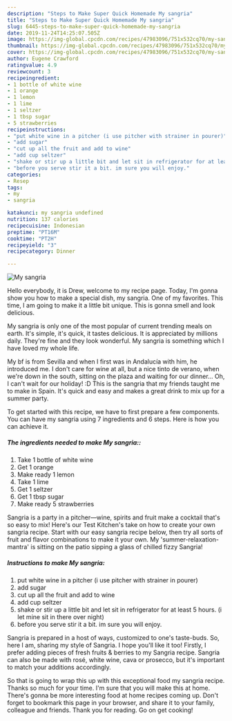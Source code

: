 ```yaml
---
description: "Steps to Make Super Quick Homemade My sangria"
title: "Steps to Make Super Quick Homemade My sangria"
slug: 6445-steps-to-make-super-quick-homemade-my-sangria
date: 2019-11-24T14:25:07.505Z
image: https://img-global.cpcdn.com/recipes/47983096/751x532cq70/my-sangria-recipe-main-photo.jpg
thumbnail: https://img-global.cpcdn.com/recipes/47983096/751x532cq70/my-sangria-recipe-main-photo.jpg
cover: https://img-global.cpcdn.com/recipes/47983096/751x532cq70/my-sangria-recipe-main-photo.jpg
author: Eugene Crawford
ratingvalue: 4.9
reviewcount: 3
recipeingredient:
- 1 bottle of white wine
- 1 orange
- 1 lemon
- 1 lime
- 1 seltzer
- 1 tbsp sugar
- 5 strawberries
recipeinstructions:
- "put white wine in a pitcher (i use pitcher with strainer in pourer)"
- "add sugar"
- "cut up all the fruit and add to wine"
- "add cup seltzer"
- "shake or stir up a little bit and let sit in refrigerator for at least 5 hours. (i let mine sit in there over night)"
- "before you serve stir it a bit. im sure you will enjoy."
categories:
- Resep
tags:
- my
- sangria

katakunci: my sangria undefined
nutrition: 137 calories
recipecuisine: Indonesian
preptime: "PT16M"
cooktime: "PT2H"
recipeyield: "3"
recipecategory: Dinner

---
```



![My sangria](https://img-global.cpcdn.com/recipes/47983096/751x532cq70/my-sangria-recipe-main-photo.jpg)

Hello everybody, it is Drew, welcome to my recipe page. Today, I'm gonna show you how to make a special dish, my sangria. One of my favorites. This time, I am going to make it a little bit unique. This is gonna smell and look delicious.

My sangria is only one of the most popular of current trending meals on earth. It's simple, it's quick, it tastes delicious. It is appreciated by millions daily. They're fine and they look wonderful. My sangria is something which I have loved my whole life.

My bf is from Sevilla and when I first was in Andalucía with him, he introduced me. I don&#39;t care for wine at all, but a nice tinto de verano, when we&#39;re down in the south, sitting on the plaza and waiting for our dinner… Oh, I can&#39;t wait for our holiday! :D This is the sangria that my friends taught me to make in Spain. It&#39;s quick and easy and makes a great drink to mix up for a summer party.


To get started with this recipe, we have to first prepare a few components. You can have my sangria using 7 ingredients and 6 steps. Here is how you can achieve it.

##### The ingredients needed to make My sangria::

1. Take 1 bottle of white wine
1. Get 1 orange
1. Make ready 1 lemon
1. Take 1 lime
1. Get 1 seltzer
1. Get 1 tbsp sugar
1. Make ready 5 strawberries


Sangria is a party in a pitcher—wine, spirits and fruit make a cocktail that&#39;s so easy to mix! Here&#39;s our Test Kitchen&#39;s take on how to create your own sangria recipe. Start with our easy sangria recipe below, then try all sorts of fruit and flavor combinations to make it your own. My &#39;summer-relaxation-mantra&#39; is sitting on the patio sipping a glass of chilled fizzy Sangria! 

##### Instructions to make My sangria:

1. put white wine in a pitcher (i use pitcher with strainer in pourer)
1. add sugar
1. cut up all the fruit and add to wine
1. add cup seltzer
1. shake or stir up a little bit and let sit in refrigerator for at least 5 hours. (i let mine sit in there over night)
1. before you serve stir it a bit. im sure you will enjoy.


Sangria is prepared in a host of ways, customized to one&#39;s taste-buds. So, here I am, sharing my style of Sangria. I hope you&#39;ll like it too! Firstly, I prefer adding pieces of fresh fruits &amp; berries to my Sangria recipe. Sangria can also be made with rosé, white wine, cava or prosecco, but it&#39;s important to match your additions accordingly. 

So that is going to wrap this up with this exceptional food my sangria recipe. Thanks so much for your time. I'm sure that you will make this at home. There's gonna be more interesting food at home recipes coming up. Don't forget to bookmark this page in your browser, and share it to your family, colleague and friends. Thank you for reading. Go on get cooking!
